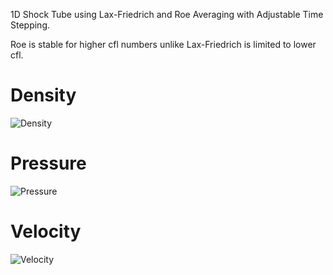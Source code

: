 1D Shock Tube using Lax-Friedrich and Roe Averaging with Adjustable Time Stepping.

Roe is stable for higher cfl numbers unlike Lax-Friedrich is limited to lower cfl.

# Density
![Density](https://user-images.githubusercontent.com/68074795/95586547-7620d980-0a5e-11eb-9c6e-c375a8ab8369.jpg)
# Pressure
![Pressure](https://user-images.githubusercontent.com/68074795/95586577-80db6e80-0a5e-11eb-986d-65a3c508171a.jpg)
# Velocity
![Velocity](https://user-images.githubusercontent.com/68074795/95586624-918be480-0a5e-11eb-9245-feec62348020.jpg)
